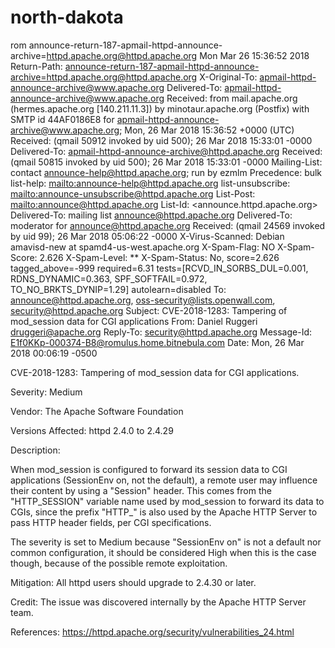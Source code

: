 # north-dakota
rom announce-return-187-apmail-httpd-announce-archive=httpd.apache.org@httpd.apache.org  Mon Mar 26 15:36:52 2018
Return-Path: <announce-return-187-apmail-httpd-announce-archive=httpd.apache.org@httpd.apache.org>
X-Original-To: apmail-httpd-announce-archive@www.apache.org
Delivered-To: apmail-httpd-announce-archive@www.apache.org
Received: from mail.apache.org (hermes.apache.org [140.211.11.3])
	by minotaur.apache.org (Postfix) with SMTP id 44AF0186E8
	for <apmail-httpd-announce-archive@www.apache.org>; Mon, 26 Mar 2018 15:36:52 +0000 (UTC)
Received: (qmail 50912 invoked by uid 500); 26 Mar 2018 15:33:01 -0000
Delivered-To: apmail-httpd-announce-archive@httpd.apache.org
Received: (qmail 50815 invoked by uid 500); 26 Mar 2018 15:33:01 -0000
Mailing-List: contact announce-help@httpd.apache.org; run by ezmlm
Precedence: bulk
list-help: <mailto:announce-help@httpd.apache.org>
list-unsubscribe: <mailto:announce-unsubscribe@httpd.apache.org>
List-Post: <mailto:announce@httpd.apache.org>
List-Id: <announce.httpd.apache.org>
Delivered-To: mailing list announce@httpd.apache.org
Delivered-To: moderator for announce@httpd.apache.org
Received: (qmail 24569 invoked by uid 99); 26 Mar 2018 05:06:22 -0000
X-Virus-Scanned: Debian amavisd-new at spamd4-us-west.apache.org
X-Spam-Flag: NO
X-Spam-Score: 2.626
X-Spam-Level: **
X-Spam-Status: No, score=2.626 tagged_above=-999 required=6.31
	tests=[RCVD_IN_SORBS_DUL=0.001, RDNS_DYNAMIC=0.363,
	SPF_SOFTFAIL=0.972, TO_NO_BRKTS_DYNIP=1.29] autolearn=disabled
To: announce@httpd.apache.org, oss-security@lists.openwall.com,
    security@httpd.apache.org
Subject: CVE-2018-1283: Tampering of mod_session data for CGI applications
From: Daniel Ruggeri <druggeri@apache.org>
Reply-To: security@httpd.apache.org
Message-Id: <E1f0KKp-000374-B8@romulus.home.bitnebula.com>
Date: Mon, 26 Mar 2018 00:06:19 -0500


CVE-2018-1283: Tampering of mod_session data for CGI applications.

Severity: Medium

Vendor: The Apache Software Foundation

Versions Affected:
httpd 2.4.0 to 2.4.29

Description:

When mod_session is configured to forward its session data to CGI
applications (SessionEnv on, not the default), a remote user may influence
their content by using a "Session" header. This comes from the "HTTP_SESSION"
variable name used by mod_session to forward its data to CGIs, since the
prefix "HTTP_" is also used by the Apache HTTP Server to pass HTTP header
fields, per CGI specifications.

The severity is set to Medium because "SessionEnv on" is not a default nor
common configuration, it should be considered High when this is the case
though, because of the possible remote exploitation.

Mitigation:
All httpd users should upgrade to 2.4.30 or later.

Credit:
The issue was discovered internally by the Apache HTTP Server team.

References:
https://httpd.apache.org/security/vulnerabilities_24.html
